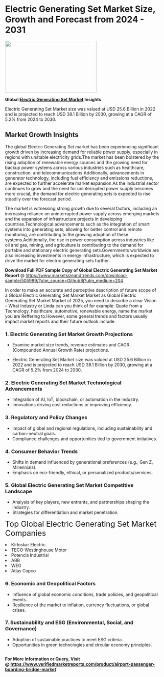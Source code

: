 <H1>Electric Generating Set Market Size, Growth and Forecast from 2024 - 2031</H1><img class="aligncenter size-medium wp-image-584254" src="https://thirdeyenews.in/wp-content/uploads/2024/09/Global-Market-Research-300x168.jpeg" alt="" width="300" height="168" /><p><strong>Global&nbsp;<a href="https://www.marketsizeandtrends.com/download-sample/505989/?utm_source=Github8j?utm_medium=204">Electric Generating Set Market</a> Insights</strong></p><p>Electric Generating Set Market size was valued at USD 25.6 Billion in 2022 and is projected to reach USD 38.1 Billion by 2030, growing at a CAGR of 5.2% from 2024 to 2030.</p><p><h2>Market Growth Insights</h2> <p>The global Electric Generating Set market has been experiencing significant growth driven by increasing demand for reliable power supply, especially in regions with unstable electricity grids.The market has been bolstered by the rising adoption of renewable energy sources and the growing need for backup power systems across various industries such as healthcare, construction, and telecommunications.Additionally, advancements in generator technology, including fuel efficiency and emissions reductions, are expected to further accelerate market expansion.As the industrial sector continues to grow and the need for uninterrupted power supply becomes more crucial, the demand for electric generating sets is expected to rise steadily over the forecast period.</p> <p>The market is witnessing strong growth due to several factors, including an increasing reliance on uninterrupted power supply across emerging markets and the expansion of infrastructure projects in developing countries.Technological advancements such as the integration of smart systems into generating sets, allowing for better control and remote monitoring, are contributing to the growing adoption of these systems.Additionally, the rise in power consumption across industries like oil and gas, mining, and agriculture is contributing to the demand for portable and stationary electric generating sets.Governments worldwide are also increasing investments in energy infrastructure, which is expected to drive the market for electric generating sets further.</p> <p><span class=""><strong>Download Full PDF Sample Copy of Global Electric Generating Set Market Report</strong> @ <a href="https://www.marketsizeandtrends.com/download-sample/505989/?utm_source=Github8j?utm_medium=204" target="_blank">https://www.marketsizeandtrends.com/download-sample/505989/?utm_source=Github8j?utm_medium=204</a></span></p><p>In order to make an accurate and perceptive description of future scope of a Global&nbsp;Electric Generating Set Market Market as Global&nbsp;Electric Generating Set Market Market of 2025, you need to describe a clear Vision &ndash; What Industry or Linda can you think of for example: Quote from a Technology, healthcare, automotive, renewable energy, name the market you are Reffering to.However, some general trends and factors usually impact market reports and their future outlook include:</p><h3>1.&nbsp;<strong>Electric Generating Set Market Growth Projections</strong></h3><ul><li>Examine market size trends, revenue estimates and CAGR (Compounded Annual Growth Rate) projections.</li><li><p>Electric Generating Set Market size was valued at USD 25.6 Billion in 2022 and is projected to reach USD 38.1 Billion by 2030, growing at a CAGR of 5.2% from 2024 to 2030.</p></li></ul><h3>2.&nbsp;<strong>Electric Generating Set Market Technological Advancements</strong></h3><ul><li>Integration of AI, IoT, blockchain, or automation in the industry.</li><li>Innovations driving cost reductions or improving efficiency.</li></ul><h3>3.&nbsp;<strong>Regulatory and Policy Changes</strong></h3><ul><li>Impact of global and regional regulations, including sustainability and carbon-neutral goals.</li><li>Compliance challenges and opportunities tied to government initiatives.</li></ul><h3>4.&nbsp;<strong>Consumer Behavior Trends</strong></h3><ul><li>Shifts in demand influenced by generational preferences (e.g., Gen Z, Millennials).</li><li>Emphasis on eco-friendly, ethical, or personalized products/services.</li></ul><h3>5.&nbsp;<strong>Global Electric Generating Set Market Competitive Landscape</strong></h3><ul><li>Analysis of key players, new entrants, and partnerships shaping the industry.</li><li>Strategies for differentiation and market penetration.</li></ul><p data-pm-slice="1 1 []"><span style="color: inherit; font-family: inherit; font-size: 25px;">Top Global Electric Generating Set Market Companies</span></p><div class="" data-test-id=""><p><li>Kirloskar Electric</li><li> TECO-Westinghouse Motor</li><li> Potencia Industrial</li><li> ABB</li><li> WEG</li><li> Atlas Copco</li></p></div><h3>6.&nbsp;<strong>Economic and Geopolitical Factors</strong></h3><ul><li>Influence of global economic conditions, trade policies, and geopolitical events.</li><li>Resilience of the market to inflation, currency fluctuations, or global crises.</li></ul><h3>7.&nbsp;<strong>Sustainability and ESG (Environmental, Social, and Governance)</strong></h3><ul><li>Adoption of sustainable practices to meet ESG criteria.</li><li>Opportunities in green technologies and circular economy principles.</li></ul><h2><strong style="font-size: 14px;">For More Information or Query, Visit @&nbsp;</strong><a style="background-color: #ffffff; font-size: 14px;" href="https://www.marketsizeandtrends.com/report/electric-generating-set-market/" target="_blank">https://www.verifiedmarketreports.com/product/airport-passenger-boarding-bridge-market</a></h2>